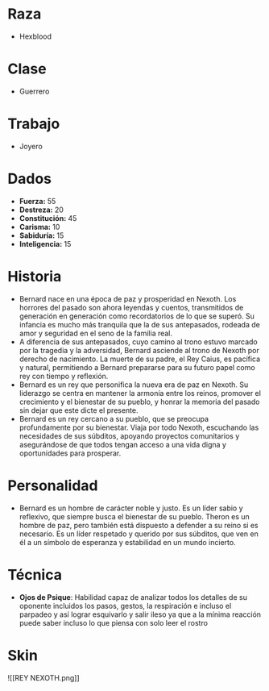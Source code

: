 # Raza
- Hexblood
# Clase
- Guerrero
# Trabajo
- Joyero
# Dados
 - **Fuerza:** 55
 - **Destreza:** 20
 - **Constitución:** 45
 - **Carisma:** 10
 - **Sabiduría:** 15
 - **Inteligencia:** 15
# Historia
- Bernard nace en una época de paz y prosperidad en Nexoth. Los horrores del pasado son ahora leyendas y cuentos, transmitidos de generación en generación como recordatorios de lo que se superó. Su infancia es mucho más tranquila que la de sus antepasados, rodeada de amor y seguridad en el seno de la familia real.
- A diferencia de sus antepasados, cuyo camino al trono estuvo marcado por la tragedia y la adversidad, Bernard asciende al trono de Nexoth por derecho de nacimiento. La muerte de su padre, el Rey Caius, es pacífica y natural, permitiendo a Bernard prepararse para su futuro papel como rey con tiempo y reflexión.
- Bernard es un rey que personifica la nueva era de paz en Nexoth. Su liderazgo se centra en mantener la armonía entre los reinos, promover el crecimiento y el bienestar de su pueblo, y honrar la memoria del pasado sin dejar que este dicte el presente.
- Bernard es un rey cercano a su pueblo, que se preocupa profundamente por su bienestar. Viaja por todo Nexoth, escuchando las necesidades de sus súbditos, apoyando proyectos comunitarios y asegurándose de que todos tengan acceso a una vida digna y oportunidades para prosperar.
# Personalidad 
- Bernard es un hombre de carácter noble y justo. Es un líder sabio y reflexivo, que siempre busca el bienestar de su pueblo. Theron es un hombre de paz, pero también está dispuesto a defender a su reino si es necesario. Es un líder respetado y querido por sus súbditos, que ven en él a un símbolo de esperanza y estabilidad en un mundo incierto.
# Técnica
- **Ojos de Psique**: Habilidad capaz de analizar todos los detalles de su oponente incluidos los pasos, gestos, la respiración e incluso el parpadeo y así lograr esquivarlo y salir ileso ya que a la mínima reacción puede saber incluso lo que piensa con solo leer el rostro
# Skin
![[REY NEXOTH.png]]